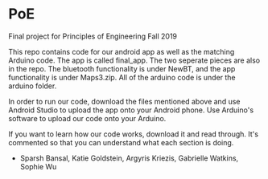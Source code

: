 # PoE
Final project for Principles of Engineering Fall 2019

This repo contains code for our android app as well as the matching Arduino code. The app is called final_app. The two seperate pieces are also in the repo. The bluetooth functionality is under NewBT, and the app functionality is under Maps3.zip. All of the arduino code is under the arduino folder.

In order to run our code, download the files mentioned above and use Android Studio to upload the app onto your Android phone. Use Arduino's software to upload our code onto your Arduino. 

If you want to learn how our code works, download it and read through. It's commented so that you can understand what each section is doing.

- Sparsh Bansal, Katie Goldstein, Argyris Kriezis, Gabrielle Watkins, Sophie Wu
